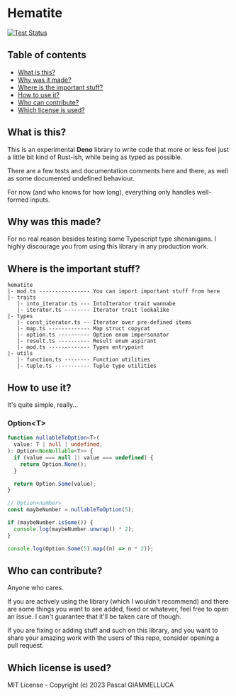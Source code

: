 # Hematite

[![Test Status](https://github.com/pgiammel/hematite/actions/workflows/deno-test.yml/badge.svg)](https://github.com/pgiammel/hematite/actions/workflows/deno-test.yml)

## Table of contents

- [What is this?](#what-is-this)
- [Why was it made?](#why-was-this-made)
- [Where is the important stuff?](#where-is-the-important-stuff)
- [How to use it?](#how-to-use-it)
- [Who can contribute?](#who-can-contribute)
- [Which license is used?](#which-license-is-used)

## What is this?

This is an experimental **Deno** library to write code that more or less feel
just a little bit kind of Rust-ish, while being as typed as possible.

There are a few tests and documentation comments here and there, as well as some
documented undefined behaviour.

For now (and who knows for how long), everything only handles well-formed
inputs.

## Why was this made?

For no real reason besides testing some Typescript type shenanigans. I highly
discourage you from using this library in any production work.

## Where is the important stuff?

```
hematite
|- mod.ts ---------------- You can import important stuff from here
|- traits
   |- into_iterator.ts --- IntoIterator trait wannabe
   |- iterator.ts -------- Iterator trait lookalike
|- types
   |- const_iterator.ts -- Iterator over pre-defined items
   |- map.ts ------------- Map struct copycat
   |- option.ts ---------- Option enum impersonator
   |- result.ts ---------- Result enum aspirant
   |- mod.ts ------------- Types entrypoint
|- utils
   |- function.ts -------- Function utilities
   |- tuple.ts ----------- Tuple type utilities
```

## How to use it?

It's quite simple, really...

### Option\<T>

```typescript
function nullableToOption<T>(
  value: T | null | undefined,
): Option<NonNullable<T>> {
  if (value === null || value === undefined) {
    return Option.None();
  }

  return Option.Some(value);
}

// Option<number>
const maybeNumber = nullableToOption(5);

if (maybeNumber.isSome()) {
  console.log(maybeNumber.unwrap() * 2);
}
```

```typescript
console.log(Option.Some(5).map((n) => n * 2));
```

## Who can contribute?

Anyone who cares.

If you are actively using the library (which I wouldn't recommend) and there are
some things you want to see added, fixed or whatever, feel free to open an
issue. I can't guarantee that it'll be taken care of though.

If you are fixing or adding stuff and such on this library, and you want to
share your amazing work with the users of this repo, consider opening a pull
request.

## Which license is used?

MIT License - Copyright (c) 2023 Pascal GIAMMELLUCA
